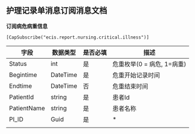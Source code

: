 ## 护理记录单消息订阅消息文档



**订阅病危病重信息**

`[CapSubscribe("ecis.report.nursing.critical.illness")]`

| 字段   | 数据类型 | 是否必填 | 描述                       |
| ------ | -------- | -------- | -------------------------- |
| Status | int      | 是       | 危重枚举(0 = 病危, 1=病重) |
|Begintime|DateTime|是|危重开始记录时间|
|Endtime|DateTime|否|危重结束时间|
|PatientId|string|是|患者Id|
|PatientName|string|是|患者名称|
|PI_ID|Guid|是|*|
||||

